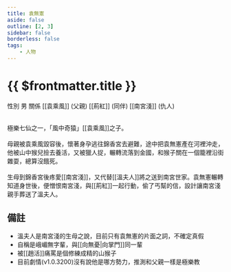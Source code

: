 ```yaml
---
title: 袁無憲
aside: false
outline: [2, 3]
sidebar: false
borderless: false
tags:
    - 人物
---
```


# {{ $frontmatter.title }}

<ChTabs position="bottom">
	<ChTab title="袁無憲">
		<Ch src='/images/characters/special823/normal.webp' position='right'/>
		<ChName nameZh='袁無憲' nameEn='Yuan Wu Xian' position='right' />
		<ChTable>
			<ChTr>
				<ChTd isTitle=true>
					性別
				</ChTd>
				<ChTd>
					男
				</ChTd>
			</ChTr>
			<ChTr>
				<ChTd isTitle=true position='center'>
					關係
				</ChTd>
			</ChTr>
			<ChTr>
				<ChTd position='center'>
					[[袁乘風]] (父親)
				</ChTd>
			</ChTr>
			<ChTr>
				<ChTd position='center'>
					[[荊紅]] (同伴)
				</ChTd>
			</ChTr>
			<ChTr>
				<ChTd position='center'>
					[[南宮淺]] (仇人)
				</ChTd>
			</ChTr>
		</ChTable>
	</ChTab>
</ChTabs>
<br><br>

極樂七仙之一，「風中奇猿」[[袁乘風]]之子。
<br><br>
母親被袁乘風毀容後，懷著身孕逃往錦香宮去避難，途中把袁無憲產在河裡沖走，他被山中猴兒撿去養活，又被獵人捉，輾轉流落到金國，和猴子關在一個籠裡沿街雜耍，總算沒餓死。
<br><br>
生母到錦香宮後疼愛[[南宮淺]]，又代替[[溫夫人]]將之送到南宮世家。袁無憲輾轉知道身世後，便憎恨南宮淺，與[[荊紅]]一起行動，偷了丐幫的信，設計讓南宮淺親手葬送了溫夫人。

## 備註

-   溫夫人是南宮淺的生母之說，目前只有袁無憲的片面之詞，不確定真假
-   自稱是峨嵋無字輩，與[[向無憂|向掌門]]同一輩
-   被[[趙活]]痛罵是個修練成精的山猴子
-   目前劇情(v1.0.3200)沒有說他是哪方勢力，推測和父親一樣是極樂教
